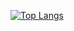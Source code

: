 [![Top Langs](https://github-readme-stats.vercel.app/api/top-langs/?username=jurball&layout=compact&theme=vision-friendly-dark)](https://github.com/anuraghazra/github-readme-stats)
